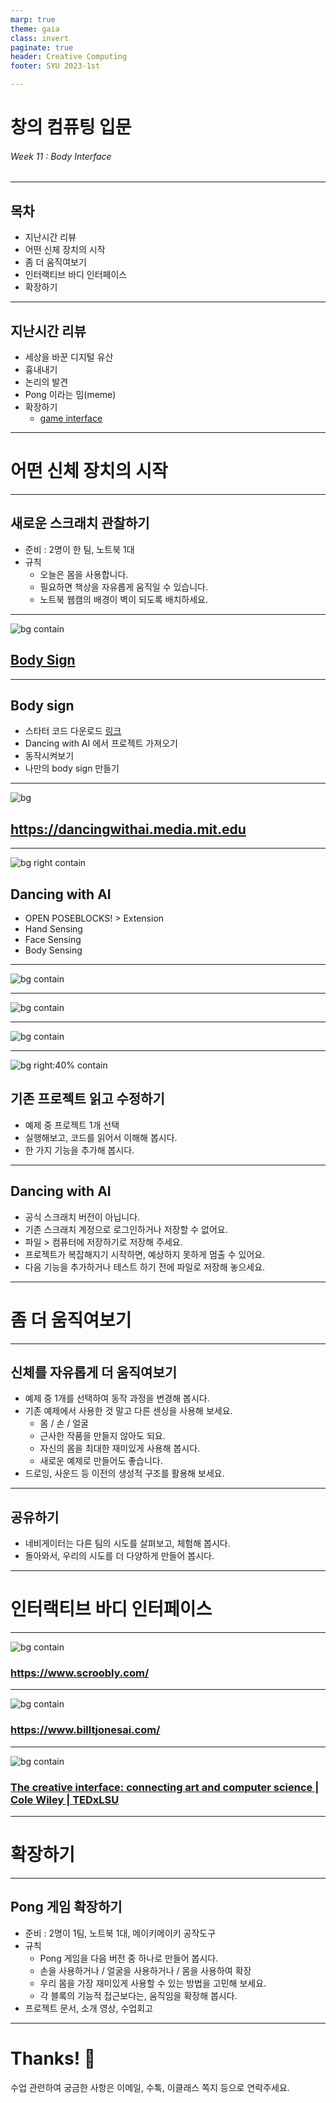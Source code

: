 ```yaml
---
marp: true
theme: gaia
class: invert
paginate: true
header: Creative Computing
footer: SYU 2023-1st

---
```

<!--
_class: lead
_paginate: false
-->
# **창의 컴퓨팅 입문**
###### Week 11 : Body Interface

---
## 목차
* 지난시간 리뷰
* 어떤 신체 장치의 시작
* 좀 더 움직여보기
* 인터랙티브 바디 인터페이스
* 확장하기

---
## 지난시간 리뷰
* 세상을 바꾼 디지털 유산
* 흉내내기
* 논리의 발견
* Pong 이라는 밈(meme)
* 확장하기 
  - [game interface](https://gamegeneration.or.kr/?fbclid=IwAR0vL-rzHLmwNtI1jk62GhP2A2JvyuSChozmeJfDcUUjHeyQJzLFkZgtjMU)


---
<!--
_class: lead
_paginate: false
-->
# 어떤 신체 장치의 시작

---
## 새로운 스크래치 관찰하기
* 준비 : 2명이 한 팀, 노트북 1대
* 규칙
  - 오늘은 몸을 사용합니다.
  - 필요하면 책상을 자유롭게 움직일 수 있습니다.
  - 노트북 웹캠의 배경이 벽이 되도록 배치하세요.
---
<!--
_class: lead
-->
![bg contain](img/body-sign.png)
## [Body Sign](https://drive.google.com/file/d/14K7_aU1lk6xwMu3KoEjQpIuSL_LftgVk/view?resourcekey)

---
## Body sign
* 스타터 코드 다운로드 [링크](https://www.dropbox.com/scl/fi/a4ikiwgd6gbxymprsjid1/Complete-Code-body-sign.sb3?rlkey=2125b1py29atwg49229o3ndsu&dl=0)
* Dancing with AI 에서 프로젝트 가져오기
* 동작시켜보기
* 나만의 body sign 만들기

---
![bg](img/w11-01.png)
## https://dancingwithai.media.mit.edu

---
![bg right contain](img/w11-02.png)
## Dancing with AI
* OPEN POSEBLOCKS! > Extension
* Hand Sensing
* Face Sensing
* Body Sensing

---
![bg contain](img/w11-03.png)

---
![bg contain](img/w11-04.png)

---
![bg contain](img/w11-05.png)

---
![bg right:40% contain](img/w11-06.png)
## 기존 프로젝트 읽고 수정하기
* 예제 중 프로젝트 1개 선택
* 실행해보고, 코드를 읽어서 이해해 봅시다.
* 한 가지 기능을 추가해 봅시다.

---
## Dancing with AI
* 공식 스크래치 버전이 아닙니다.
* 기존 스크래치 계정으로 로그인하거나 저장할 수 없어요.
* 파일 > 컴퓨터에 저장하기로 저장해 주세요. 
* 프로젝트가 복잡해지기 시작하면, 예상하지 못하게 멈출 수 있어요. 
* 다음 기능을 추가하거나 테스트 하기 전에 파일로 저장해 놓으세요.

---
<!--
_class: lead
_paginate: false
-->
# 좀 더 움직여보기 

---
## 신체를 자유롭게 더 움직여보기
* 예제 중 1개를 선택하여 동작 과정을 변경해 봅시다. 
* 기존 예제에서 사용한 것 말고 다른 센싱을 사용해 보세요.
  - 몸 / 손 / 얼굴
  - 근사한 작품을 만들지 않아도 되요.
  - 자신의 몸을 최대한 재미있게 사용해 봅시다.
  - 새로운 예제로 만들어도 좋습니다.
* 드로잉, 사운드 등 이전의 생성적 구조를 활용해 보세요.

---
## 공유하기
* 네비게이터는 다른 팀의 시도를 살펴보고, 체험해 봅시다. 
* 돌아와서, 우리의 시도를 더 다양하게 만들어 봅시다.

---
<!--
_class: lead
_paginate: false
-->
# 인터랙티브 바디 인터페이스

---
<!--
_class: lead
_paginate: false
-->
![bg contain](img/w11-07.png)
### https://www.scroobly.com/

---
<!--
_class: lead
_paginate: false
-->
![bg contain](img/w11-08.png)
### https://www.billtjonesai.com/

---
<!--
_class: lead
_paginate: false
-->
![bg contain](img/w11-09.png)
### [The creative interface: connecting art and computer science | Cole Wiley | TEDxLSU](https://youtu.be/4yldLauJOZ4?t=619)


---
<!--
_class: lead
_paginate: false
-->
# 확장하기

---
## Pong 게임 확장하기
* 준비 : 2명이 1팀, 노트북 1대, 메이키메이키 공작도구
* 규칙
  - Pong 게임을 다음 버전 중 하나로 만들어 봅시다.
  - 손을 사용하거나 / 얼굴을 사용하거나 / 몸을 사용하여 확장
  - 우리 몸을 가장 재미있게 사용할 수 있는 방법을 고민해 보세요.
  - 각 블록의 기능적 접근보다는, 움직임을 확장해 봅시다. 
* 프로젝트 문서, 소개 영상, 수업회고

---
<!--
_class: lead
_paginate: false
-->
# Thanks! 🎉 

수업 관련하여 궁금한 사항은 
이메일, 수톡, 이클래스 쪽지 등으로 연락주세요.
